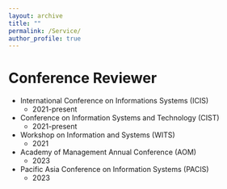 ```yaml
---
layout: archive
title: ""
permalink: /Service/
author_profile: true
---
```




Conference Reviewer
======
* International Conference on Informations Systems (ICIS) 
  * 2021-present
* Conference on Information Systems and Technology (CIST) 
  * 2021-present
* Workshop on Information and Systems (WITS) 
  * 2021
* Academy of Management Annual Conference (AOM)  
  * 2023
* Pacific Asia Conference on Information Systems (PACIS)  
  * 2023


